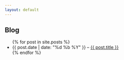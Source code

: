 ```yaml
---
layout: default
---
```


## Blog

<ul>
{% for post in site.posts %}
<li class="blog-post">
  <time datetime="{{ post.date | date: "%Y-%m-%d" }}">{{ post.date | date: "%d %b %Y" }}</time> &ndash;
  <a href="{{ post.url }}">{{ post.title }}</a>
</li>
{% endfor %}
</ul>
